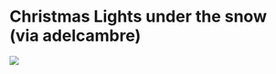 <!--
id: 66441897
link: http://tumblr.atmos.org/post/66441897/christmas-lights-under-the-snow-via-adelcambre
slug: christmas-lights-under-the-snow-via-adelcambre
date: Tue Dec 23 2008 09:55:05 GMT-0800 (PST)
publish: 2008-12-023
tags: 
title: Christmas Lights under the snow (via adelcambre)
-->


Christmas Lights under the snow (via adelcambre)
================================================

![](http://31.media.tumblr.com/ZyX8UpfynhuejfblTmwKtGJvo1_400.jpg)

